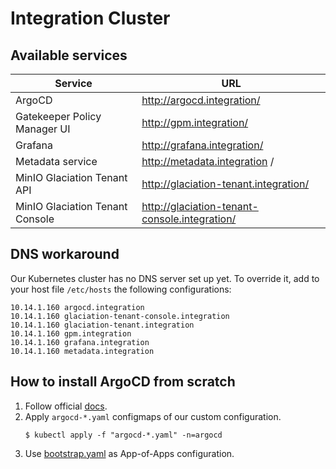 # Integration Cluster

## Available services

| Service                         | URL                                           |
|---------------------------------|-----------------------------------------------|
| ArgoCD                          | http://argocd.integration/                    |
| Gatekeeper Policy Manager UI    | http://gpm.integration/                       |
| Grafana                         | http://grafana.integration/                   |
| Metadata service                | http://metadata.integration /                 |
| MinIO Glaciation Tenant API     | http://glaciation-tenant.integration/         |
| MinIO Glaciation Tenant Console | http://glaciation-tenant-console.integration/ |

## DNS workaround

Our Kubernetes cluster has no DNS server set up yet. 
To override it, add to your host file `/etc/hosts` the following configurations:

```
10.14.1.160 argocd.integration
10.14.1.160 glaciation-tenant-console.integration
10.14.1.160 glaciation-tenant.integration
10.14.1.160 gpm.integration
10.14.1.160 grafana.integration 
10.14.1.160 metadata.integration
```

## How to install ArgoCD from scratch

1. Follow official [docs](https://argo-cd.readthedocs.io/en/stable/getting_started/).
2. Apply `argocd-*.yaml` configmaps of our custom configuration.
   ```
   $ kubectl apply -f "argocd-*.yaml" -n=argocd
   ```
3. Use [bootstrap.yaml](bootstrap.yaml) as App-of-Apps configuration.